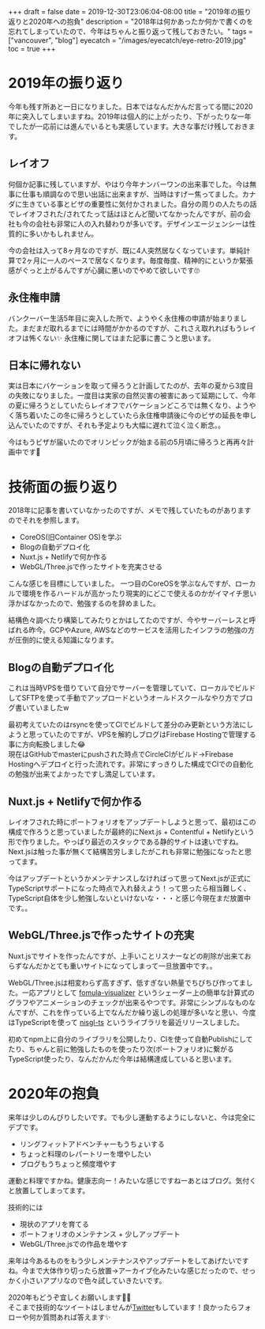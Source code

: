 +++
draft = false
date = 2019-12-30T23:06:04-08:00
title = "2019年の振り返りと2020年への抱負"
description = "2018年は何かあったか何かで書くのを忘れてしまっていたので、今年はちゃんと振り返って残しておきたい。"
tags = ["vancouver", "blog"]
eyecatch = "/images/eyecatch/eye-retro-2019.jpg"
toc = true
+++

# 2019年の振り返り
今年も残す所あと一日になりました。日本ではなんだかんだ言ってる間に2020年に突入してしまいますね。2019年は個人的に上がったり、下がったりな一年でしたが一応前には進んでいるとも実感しています。大きな事だけ残しておきます。

## レイオフ
何個か記事に残していますが、やはり今年ナンバーワンの出来事でした。今は無事に仕事も順調なので思い出話に出来ますが、当時はすげー焦ってました。カナダに生きている事とビザの重要性に気付かされました。自分の周りの人たちの話でレイオフされた/されてたって話はほとんど聞いてなかったんですが、前の会社も今の会社も非常に人の入れ替わりが多いです。デザインエージェンシーは性質的に多いかもしれません。

今の会社は入って8ヶ月なのですが、既に4人突然居なくなっています。単純計算で2ヶ月に一人のペースで居なくなります。毎度毎度、精神的にというか緊張感がぐっと上がるんですが心臓に悪いのでやめて欲しいです🙄

## 永住権申請
バンクーバー生活5年目に突入した所で、ようやく永住権の申請が始まりました。まだまだ取れるまでには時間がかかるのですが、これさえ取れればもうレイオフは怖くない✨
永住権に関してはまた記事に書こうと思います。

## 日本に帰れない
実は日本にバケーションを取って帰ろうと計画してたのが、去年の夏から3度目の失敗になりました。一度目は実家の自然災害の被害にあって延期にして、今年の夏に帰ろうとしていたらレイオフでバケーションどころでは無くなり、ようやく落ち着いたこの冬に帰ろうとしていたら永住権申請後に今のビザの延長を申し込んでいたのですが、それも予定よりも大幅に遅れて泣く泣く断念。。

今はもうビザが届いたのでオリンピックが始まる前の5月頃に帰ろうと再再々計画中です🚀

# 技術面の振り返り
2018年に記事を書いていなかったのですが、メモで残していたものがありますのでそれを参照します。

- CoreOS(旧Container OS)を学ぶ
- Blogの自動デプロイ化
- Nuxt.js + Netlifyで何か作る
- WebGL/Three.jsで作ったサイトを充実させる

こんな感じを目標にしていました。
一つ目のCoreOSを学ぶなんですが、ローカルで環境を作るハードルが高かったり現実的にどこで使えるのかがイマイチ思い浮かばなかったので、勉強するのを辞めました。

結構色々調べたり構築してみたりとかはしてたのですが、今やサーバーレスと呼ばれる昨今。GCPやAzure, AWSなどのサービスを活用したインフラの勉強の方が圧倒的に使える知識になります。

## Blogの自動デプロイ化
これは当時VPSを借りていて自分でサーバーを管理していて、ローカルでビルドしてSFTPを使って手動でアップロードというオールドスクールなやり方でブログ書いていましたw

最初考えていたのはrsyncを使ってCIでビルドして差分のみ更新という方法にしようと思っていたのですが、VPSを解約しブログはFirebase Hostingで管理する事に方向転換しました😂 \
現在はGitHubでmasterにpushされた時点でCircleCIがビルド->Firebase Hostingへデプロイと行った流れです。非常にすっきりした構成でCIでの自動化の勉強が出来てよかったですし満足しています。

## Nuxt.js + Netlifyで何か作る
レイオフされた時にポートフォリオをアップデートしようと思って、最初はこの構成で作ろうと思っていましたが最終的にNext.js + Contentful + Netlifyという形で作りました。やっぱり最近のスタックである静的サイトは速いですね。Next.jsは触った事が無くて結構苦労しましたがこれも非常に勉強になったと思ってます。

今はアップデートというかメンテナンスしなければって思ってNext.jsが正式にTypeScriptサポートになった時点で入れ替えよう！って思ったら相当難しく、TypeScript自体を少し勉強しないといけないな・・・と感じ今現在まだ放置中です。。

## WebGL/Three.jsで作ったサイトの充実
Nuxt.jsでサイトを作ったんですが、上手いことリスナーなどの削除が出来ておらずなんだかとても重いサイトになってしまって一旦放置中です。。

WebGL/Three.jsは相変わらず高すぎず、低すぎない熱量でちびちび作ってました。一応アプリとして [fomula-visualizer](https://nismit.github.io/fomula-visualizer/index.html) というシェーダー上の簡単な計算式のグラフやアニメーションのチェックが出来るやつです。非常にシンプルなものなんですが、これを作っている上でなんだか繰り返しの処理が多いなと思い、今度はTypeScriptを使って [nisgl-ts](https://www.npmjs.com/package/nisgl-ts) というライブラリを最近リリースしました。

初めてnpm上に自分のライブラリを公開したり、CIを使って自動Publishにしてたり、ちゃんと前に勉強したものを使ったり次(ポートフォリオ)に繋がるTypeScript使ったり、なんだかんだ今年は結構達成していると思います。

# 2020年の抱負
来年は少しのんびりしたいです。でも少し運動するようにしないと、今は完全にデブです。
- リングフィットアドベンチャーもうちょいする
- ちょっと料理のレパートリーを増やしたい
- ブログもうちょっと頻度増やす

運動と料理ですかね。健康志向ー！みたいな感じですねーあとはブログ。気付くと放置してしまってます。

技術的には
- 現状のアプリを育てる
- ポートフォリオのメンテナンス + 少しアップデート
- WebGL/Three.jsでの作品を増やす

来年は今あるものをもう少しメンテナンスやアップデートをしてあげたいですね。今まで大体作り切ったら放置->アーカイブ化みたいな感じだったので、せっかく小さいアプリなので色々試していきたいです。

2020年もどうぞ宜しくお願いします🙇‍♂️ \
そこまで技術的なツイートはしませんが[Twitter](https://twitter.com/nismit_)もしています！良かったらフォローや何か質問あれば答えます✨